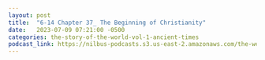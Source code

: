 ```yaml
---
layout: post
title:  "6-14 Chapter 37_ The Beginning of Christianity"
date:   2023-07-09 07:21:00 -0500
categories: the-story-of-the-world-vol-1-ancient-times
podcast_link: https://nilbus-podcasts.s3.us-east-2.amazonaws.com/the-well-trained-mind/The%20Story%20of%20the%20World%20Vol.%201%20Ancient%20Times/6-14%20Chapter%2037_%20The%20Beginning%20of%20Christianity.mp3
---
```

